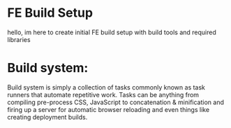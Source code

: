 # FE Build Setup
hello, im here to create initial FE build setup with build tools and required libraries 

# Build system:
Build system is simply a collection of tasks commonly known as task runners that automate repetitive work.
Tasks can be anything from compiling pre-process CSS, JavaScript to concatenation &  minification and
firing up a server for automatic browser reloading and even things like creating deployment builds.
